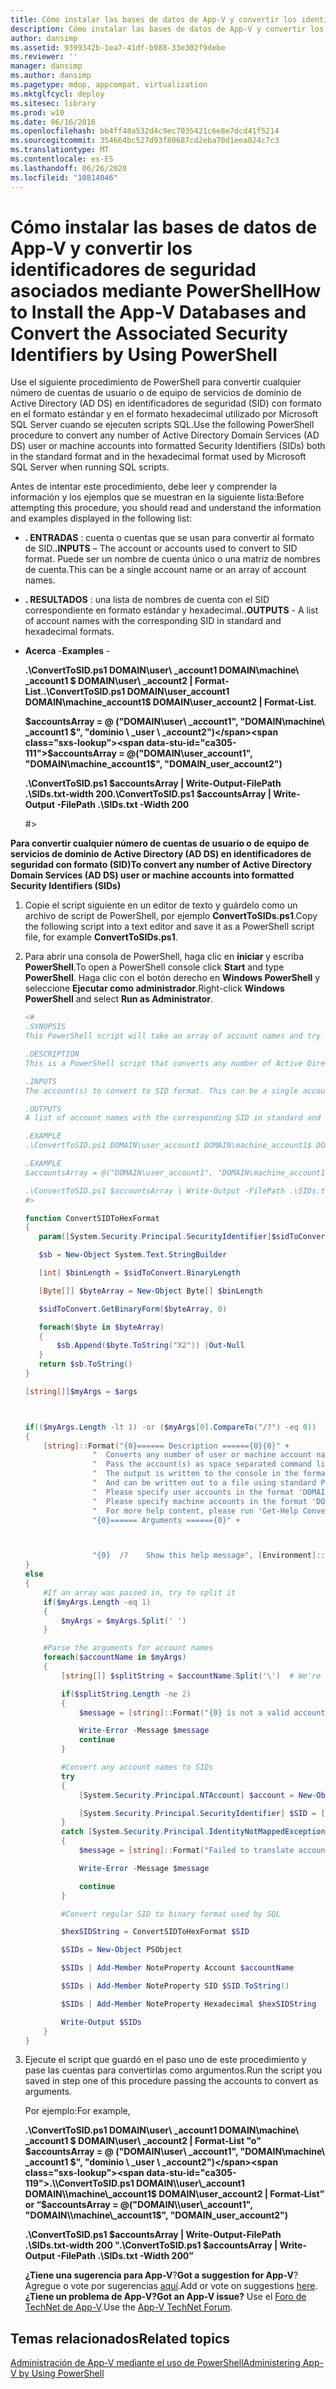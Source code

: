 ```yaml
---
title: Cómo instalar las bases de datos de App-V y convertir los identificadores de seguridad asociados mediante PowerShell
description: Cómo instalar las bases de datos de App-V y convertir los identificadores de seguridad asociados mediante PowerShell
author: dansimp
ms.assetid: 9399342b-1ea7-41df-b988-33e302f9debe
ms.reviewer: ''
manager: dansimp
ms.author: dansimp
ms.pagetype: mdop, appcompat, virtualization
ms.mktglfcycl: deploy
ms.sitesec: library
ms.prod: w10
ms.date: 06/16/2016
ms.openlocfilehash: bb4ff48a532d4c9ec7035421c6e8e7dcd41f5214
ms.sourcegitcommit: 354664bc527d93f80687cd2eba70d1eea024c7c3
ms.translationtype: MT
ms.contentlocale: es-ES
ms.lasthandoff: 06/26/2020
ms.locfileid: "10814046"
---
```

# <span data-ttu-id="ca305-103">Cómo instalar las bases de datos de App-V y convertir los identificadores de seguridad asociados mediante PowerShell</span><span class="sxs-lookup"><span data-stu-id="ca305-103">How to Install the App-V Databases and Convert the Associated Security Identifiers by Using PowerShell</span></span>


<span data-ttu-id="ca305-104">Use el siguiente procedimiento de PowerShell para convertir cualquier número de cuentas de usuario o de equipo de servicios de dominio de Active Directory (AD DS) en identificadores de seguridad (SID) con formato en el formato estándar y en el formato hexadecimal utilizado por Microsoft SQL Server cuando se ejecuten scripts SQL.</span><span class="sxs-lookup"><span data-stu-id="ca305-104">Use the following PowerShell procedure to convert any number of Active Directory Domain Services (AD DS) user or machine accounts into formatted Security Identifiers (SIDs) both in the standard format and in the hexadecimal format used by Microsoft SQL Server when running SQL scripts.</span></span>

<span data-ttu-id="ca305-105">Antes de intentar este procedimiento, debe leer y comprender la información y los ejemplos que se muestran en la siguiente lista:</span><span class="sxs-lookup"><span data-stu-id="ca305-105">Before attempting this procedure, you should read and understand the information and examples displayed in the following list:</span></span>

-   <span data-ttu-id="ca305-106">**. ENTRADAS** : cuenta o cuentas que se usan para convertir al formato de SID.</span><span class="sxs-lookup"><span data-stu-id="ca305-106">**.INPUTS** – The account or accounts used to convert to SID format.</span></span> <span data-ttu-id="ca305-107">Puede ser un nombre de cuenta único o una matriz de nombres de cuenta.</span><span class="sxs-lookup"><span data-stu-id="ca305-107">This can be a single account name or an array of account names.</span></span>

-   <span data-ttu-id="ca305-108">**. RESULTADOS** : una lista de nombres de cuenta con el SID correspondiente en formato estándar y hexadecimal.</span><span class="sxs-lookup"><span data-stu-id="ca305-108">**.OUTPUTS** - A list of account names with the corresponding SID in standard and hexadecimal formats.</span></span>

-   <span data-ttu-id="ca305-109">**Acerca** -</span><span class="sxs-lookup"><span data-stu-id="ca305-109">**Examples** -</span></span>

    <span data-ttu-id="ca305-110">**.\\ConvertToSID.ps1 DOMAIN\\user\ _account1 DOMAIN\\machine\ _account1 $ DOMAIN\\user\ _account2 | Format-List**.</span><span class="sxs-lookup"><span data-stu-id="ca305-110">**.\\ConvertToSID.ps1 DOMAIN\\user\_account1 DOMAIN\\machine\_account1$ DOMAIN\\user\_account2 | Format-List**.</span></span>

    **<span data-ttu-id="ca305-111">$accountsArray = @ ("DOMAIN\\user\ _account1", "DOMAIN\\machine\ _account1 $", "dominio \ _user \ _account2")</span><span class="sxs-lookup"><span data-stu-id="ca305-111">$accountsArray = @("DOMAIN\\user\_account1", "DOMAIN\\machine\_account1$", "DOMAIN\_user\_account2")</span></span>**

    **<span data-ttu-id="ca305-112">.\\ConvertToSID.ps1 $accountsArray | Write-Output-FilePath .\\SIDs.txt-width 200</span><span class="sxs-lookup"><span data-stu-id="ca305-112">.\\ConvertToSID.ps1 $accountsArray | Write-Output -FilePath .\\SIDs.txt -Width 200</span></span>**

    \#&gt;

**<span data-ttu-id="ca305-113">Para convertir cualquier número de cuentas de usuario o de equipo de servicios de dominio de Active Directory (AD DS) en identificadores de seguridad con formato (SID)</span><span class="sxs-lookup"><span data-stu-id="ca305-113">To convert any number of Active Directory Domain Services (AD DS) user or machine accounts into formatted Security Identifiers (SIDs)</span></span>**

1. <span data-ttu-id="ca305-114">Copie el script siguiente en un editor de texto y guárdelo como un archivo de script de PowerShell, por ejemplo **ConvertToSIDs.ps1**.</span><span class="sxs-lookup"><span data-stu-id="ca305-114">Copy the following script into a text editor and save it as a PowerShell script file, for example **ConvertToSIDs.ps1**.</span></span>

2. <span data-ttu-id="ca305-115">Para abrir una consola de PowerShell, haga clic en **iniciar** y escriba **PowerShell**.</span><span class="sxs-lookup"><span data-stu-id="ca305-115">To open a PowerShell console click **Start** and type **PowerShell**.</span></span> <span data-ttu-id="ca305-116">Haga clic con el botón derecho en **Windows PowerShell** y seleccione **Ejecutar como administrador**.</span><span class="sxs-lookup"><span data-stu-id="ca305-116">Right-click **Windows PowerShell** and select **Run as Administrator**.</span></span>

   ```powershell
   <#
   .SYNOPSIS
   This PowerShell script will take an array of account names and try to convert each of them to the corresponding SID in standard and hexadecimal formats.

   .DESCRIPTION
   This is a PowerShell script that converts any number of Active Directory (AD) user or machine accounts into formatted Security Identifiers (SIDs) both in the standard format and in the hexadecimal format used by SQL server when running SQL scripts.

   .INPUTS
   The account(s) to convert to SID format. This can be a single account name or an array of account names. Please see examples below.

   .OUTPUTS
   A list of account names with the corresponding SID in standard and hexadecimal formats

   .EXAMPLE
   .\ConvertToSID.ps1 DOMAIN\user_account1 DOMAIN\machine_account1$ DOMAIN\user_account2 | Format-List

   .EXAMPLE
   $accountsArray = @("DOMAIN\user_account1", "DOMAIN\machine_account1$", "DOMAIN_user_account2")

   .\ConvertToSID.ps1 $accountsArray | Write-Output -FilePath .\SIDs.txt -Width 200
   #>

   function ConvertSIDToHexFormat
   {
      param([System.Security.Principal.SecurityIdentifier]$sidToConvert)

      $sb = New-Object System.Text.StringBuilder

      [int] $binLength = $sidToConvert.BinaryLength

      [Byte[]] $byteArray = New-Object Byte[] $binLength

      $sidToConvert.GetBinaryForm($byteArray, 0)

      foreach($byte in $byteArray)
      {
          $sb.Append($byte.ToString("X2")) |Out-Null
      }
      return $sb.ToString()
   }

   [string[]]$myArgs = $args



   if(($myArgs.Length -lt 1) -or ($myArgs[0].CompareTo("/?") -eq 0))
   {
       [string]::Format("{0}====== Description ======{0}{0}" +
                  "  Converts any number of user or machine account names to string and hexadecimal SIDs.{0}" +
                  "  Pass the account(s) as space separated command line parameters. (For example 'ConvertToSID.exe DOMAIN\\Account1 DOMAIN\\Account2 ...'){0}" +
                  "  The output is written to the console in the format 'Account name    SID as string   SID as hexadecimal'{0}" +
                  "  And can be written out to a file using standard PowerShell redirection{0}" +
                  "  Please specify user accounts in the format 'DOMAIN\username'{0}" +
                  "  Please specify machine accounts in the format 'DOMAIN\machinename$'{0}" +
                  "  For more help content, please run 'Get-Help ConvertToSID.ps1'{0}" +
                  "{0}====== Arguments ======{0}" +



                  "{0}  /?    Show this help message", [Environment]::NewLine)
   }
   else
   {
       #If an array was passed in, try to split it
       if($myArgs.Length -eq 1)
       {
           $myArgs = $myArgs.Split(' ')
       }

       #Parse the arguments for account names
       foreach($accountName in $myArgs)
       {
           [string[]] $splitString = $accountName.Split('\')  # We're looking for the format "DOMAIN\Account" so anything that does not match, we reject

           if($splitString.Length -ne 2)
           {
               $message = [string]::Format("{0} is not a valid account name. Expected format 'Domain\username' for user accounts or 'DOMAIN\machinename$' for machine accounts.", $accountName)

               Write-Error -Message $message
               continue
           }

           #Convert any account names to SIDs
           try
           {
               [System.Security.Principal.NTAccount] $account = New-Object System.Security.Principal.NTAccount($splitString[0], $splitString[1])

               [System.Security.Principal.SecurityIdentifier] $SID = [System.Security.Principal.SecurityIdentifier]($account.Translate([System.Security.Principal.SecurityIdentifier]))
           }
           catch [System.Security.Principal.IdentityNotMappedException]
           {
               $message = [string]::Format("Failed to translate account object '{0}' to a SID. Please verify that this is a valid user or machine account.", $account.ToString())

               Write-Error -Message $message

               continue
           }

           #Convert regular SID to binary format used by SQL

           $hexSIDString = ConvertSIDToHexFormat $SID

           $SIDs = New-Object PSObject

           $SIDs | Add-Member NoteProperty Account $accountName

           $SIDs | Add-Member NoteProperty SID $SID.ToString()

           $SIDs | Add-Member NoteProperty Hexadecimal $hexSIDString

           Write-Output $SIDs
       }
   }
   ```

3. <span data-ttu-id="ca305-117">Ejecute el script que guardó en el paso uno de este procedimiento y pase las cuentas para convertirlas como argumentos.</span><span class="sxs-lookup"><span data-stu-id="ca305-117">Run the script you saved in step one of this procedure passing the accounts to convert as arguments.</span></span>

   <span data-ttu-id="ca305-118">Por ejemplo:</span><span class="sxs-lookup"><span data-stu-id="ca305-118">For example,</span></span>

   **<span data-ttu-id="ca305-119">.\\ConvertToSID.ps1 DOMAIN\\user\ _account1 DOMAIN\\machine\ _account1 $ DOMAIN\\user\ _account2 | Format-List "o" $accountsArray = @ ("DOMAIN\\user\ _account1", "DOMAIN\\machine\ _account1 $", "dominio \ _user \ _account2")</span><span class="sxs-lookup"><span data-stu-id="ca305-119">.\\ConvertToSID.ps1 DOMAIN\\user\_account1 DOMAIN\\machine\_account1$ DOMAIN\\user\_account2 | Format-List” or “$accountsArray = @("DOMAIN\\user\_account1", "DOMAIN\\machine\_account1$", "DOMAIN\_user\_account2")</span></span>**

   **<span data-ttu-id="ca305-120">.\\ConvertToSID.ps1 $accountsArray | Write-Output-FilePath .\\SIDs.txt-width 200 "</span><span class="sxs-lookup"><span data-stu-id="ca305-120">.\\ConvertToSID.ps1 $accountsArray | Write-Output -FilePath .\\SIDs.txt -Width 200”</span></span>**

   <span data-ttu-id="ca305-121">**¿Tiene una sugerencia para App-V**?</span><span class="sxs-lookup"><span data-stu-id="ca305-121">**Got a suggestion for App-V**?</span></span> <span data-ttu-id="ca305-122">Agregue o vote por sugerencias [aquí](http://appv.uservoice.com/forums/280448-microsoft-application-virtualization).</span><span class="sxs-lookup"><span data-stu-id="ca305-122">Add or vote on suggestions [here](http://appv.uservoice.com/forums/280448-microsoft-application-virtualization).</span></span> **<span data-ttu-id="ca305-123">¿Tiene un problema de App-V?</span><span class="sxs-lookup"><span data-stu-id="ca305-123">Got an App-V issue?</span></span>** <span data-ttu-id="ca305-124">Use el [Foro de TechNet de App-V](https://social.technet.microsoft.com/Forums/home?forum=mdopappv).</span><span class="sxs-lookup"><span data-stu-id="ca305-124">Use the [App-V TechNet Forum](https://social.technet.microsoft.com/Forums/home?forum=mdopappv).</span></span>

## <span data-ttu-id="ca305-125">Temas relacionados</span><span class="sxs-lookup"><span data-stu-id="ca305-125">Related topics</span></span>


[<span data-ttu-id="ca305-126">Administración de App-V mediante el uso de PowerShell</span><span class="sxs-lookup"><span data-stu-id="ca305-126">Administering App-V by Using PowerShell</span></span>](administering-app-v-by-using-powershell.md)
